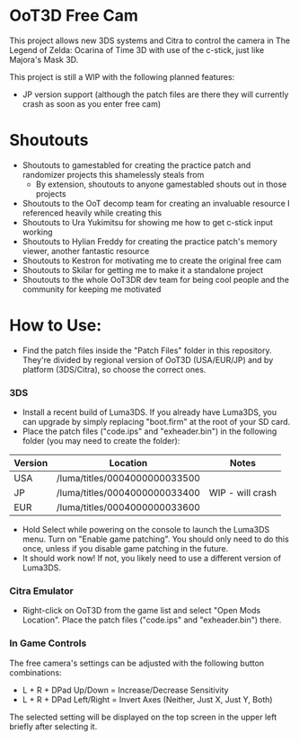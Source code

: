 # OoT3D Free Cam
This project allows new 3DS systems and Citra to control the camera in The Legend of Zelda: Ocarina of Time 3D with use of the c-stick, just like Majora's Mask 3D.

This project is still a WIP with the following planned features:

* JP version support (although the patch files are there they will currently crash as soon as you enter free cam)

# Shoutouts
* Shoutouts to gamestabled for creating the practice patch and randomizer projects this shamelessly steals from
  * By extension, shoutouts to anyone gamestabled shouts out in those projects
* Shoutouts to the OoT decomp team for creating an invaluable resource I referenced heavily while creating this
* Shoutouts to Ura Yukimitsu for showing me how to get c-stick input working
* Shoutouts to Hylian Freddy for creating the practice patch's memory viewer, another fantastic resource
* Shoutouts to Kestron for motivating me to create the original free cam
* Shoutouts to Skilar for getting me to make it a standalone project
* Shoutouts to the whole OoT3DR dev team for being cool people and the community for keeping me motivated

# How to Use:
* Find the patch files inside the "Patch Files" folder in this repository. They're divided by regional version of OoT3D (USA/EUR/JP) and by platform (3DS/Citra), so choose the correct ones.
### 3DS
* Install a recent build of Luma3DS. If you already have Luma3DS, you can upgrade by simply replacing "boot.firm" at the root of your SD card.
* Place the patch files ("code.ips" and "exheader.bin") in the following folder (you may need to create the folder):

| Version | Location | Notes |
|---|---|---|
| USA | /luma/titles/0004000000033500 | |
| JP  | /luma/titles/0004000000033400 | WIP - will crash |
| EUR | /luma/titles/0004000000033600 | |

* Hold Select while powering on the console to launch the Luma3DS menu. Turn on "Enable game patching". You should only need to do this once, unless if you disable game patching in the future.
* It should work now! If not, you likely need to use a different version of Luma3DS.

### Citra Emulator
* Right-click on OoT3D from the game list and select "Open Mods Location". Place the patch files ("code.ips" and "exheader.bin") there.

### In Game Controls
The free camera's settings can be adjusted with the following button combinations:

* L + R + DPad Up/Down = Increase/Decrease Sensitivity
* L + R + DPad Left/Right = Invert Axes (Neither, Just X, Just Y, Both)

The selected setting will be displayed on the top screen in the upper left briefly after selecting it.
